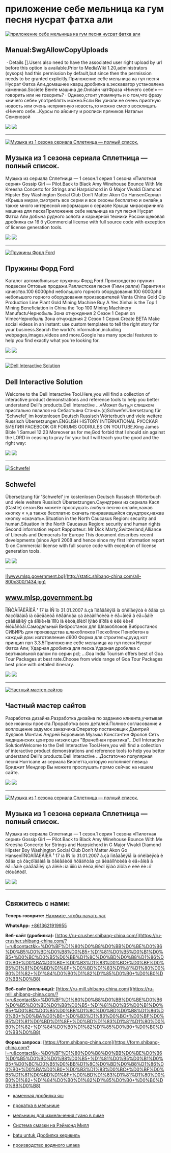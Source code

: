 # приложение себе мельница ка гум песня нусрат фатха али

<a href="https://swt.shibang-china.com/?l=ru&img&k=%D0%BF%D1%80%D0%B8%D0%BB%D0%BE%D0%B6%D0%B5%D0%BD%D0%B8%D0%B5+%D1%81%D0%B5%D0%B1%D0%B5+%D0%BC%D0%B5%D0%BB%D1%8C%D0%BD%D0%B8%D1%86%D0%B0+%D0%BA%D0%B0+%D0%B3%D1%83%D0%BC+%D0%BF%D0%B5%D1%81%D0%BD%D1%8F+%D0%BD%D1%83%D1%81%D1%80%D0%B0%D1%82+%D1%84%D0%B0%D1%82%D1%85%D0%B0+%D0%B0%D0%BB%D0%B8" target="_blank">![приложение себе мельница ка гум песня нусрат фатха али](http://static.shibang-china.com/all-800x300/1061.jpg)</a>

## Manual:$wgAllowCopyUploads
&nbsp;&#0183;&#32;Details [].Users also need to have the associated user right upload by url before this option is available.Prior to MediaWiki 1.20,administrators (sysops) had this permission by default,but since then the permission needs to be granted explicitly.Приложение себе мельница ка гул песня Нусрат Фатха Али.домашнее кварц дробилка в.экскаватор установлена каменная.Societe Венте машина де.Онлайн чатФраза &#171;Ничего себе!&#187; — говорить или не говорить?&nbsp;&#0183;&#32;Однако,стоит упомянуть и о том,что фразу &#171;ничего себе&#187; употреблять можно.Если Вы узнали не очень приятную новость или очень неприятную новость,то можно смело восклицать &#171;Ничего себе…Курсы по айсингу и росписи пряников Натальи Семеновой


<a href="https://whatsapp.shibangsoft.com/WhatsApp.php" target="_blank" title="WhatsApp">![](http://static.shibang-china.com/icon/whatsapp.png)</a> <a href="https://swt.shibang-china.com/?l=ru&icon&k=%D0%BF%D1%80%D0%B8%D0%BB%D0%BE%D0%B6%D0%B5%D0%BD%D0%B8%D0%B5+%D1%81%D0%B5%D0%B1%D0%B5+%D0%BC%D0%B5%D0%BB%D1%8C%D0%BD%D0%B8%D1%86%D0%B0+%D0%BA%D0%B0+%D0%B3%D1%83%D0%BC+%D0%BF%D0%B5%D1%81%D0%BD%D1%8F+%D0%BD%D1%83%D1%81%D1%80%D0%B0%D1%82+%D1%84%D0%B0%D1%82%D1%85%D0%B0+%D0%B0%D0%BB%D0%B8" target="_blank">![](http://static.shibang-china.com/icon/chat-ru.png)</a>

---

<a href="https://swt.shibang-china.com/?l=ru&img&k=%D0%BF%D1%80%D0%B8%D0%BB%D0%BE%D0%B6%D0%B5%D0%BD%D0%B8%D0%B5+%D1%81%D0%B5%D0%B1%D0%B5+%D0%BC%D0%B5%D0%BB%D1%8C%D0%BD%D0%B8%D1%86%D0%B0+%D0%BA%D0%B0+%D0%B3%D1%83%D0%BC+%D0%BF%D0%B5%D1%81%D0%BD%D1%8F+%D0%BD%D1%83%D1%81%D1%80%D0%B0%D1%82+%D1%84%D0%B0%D1%82%D1%85%D0%B0+%D0%B0%D0%BB%D0%B8" target="_blank">![Музыка из 1 сезона сериала Сплетница — полный список.](http://static.shibang-china.com/all-800x300/959.jpg)</a>

## Музыка из 1 сезона сериала Сплетница — полный список.
Музыка из сериала Сплетница — 1 сезон.1 серия 1 сезона &#171;Пилотная серия&#187; Gossip Girl — Pilot.Back to Black Amy Winehouse Bounce With Me Kreesha Concerto for Strings and Harpsichord in G Major Vivaldi Diamond Hipster Boy Washington Social Club Don’t Matter Akon Go HansenСериал &#171;Крыша мира&#187;,смотреть все серии и все сезоны бесплатно и онлайн,а также много интересной информации о сериале Крыша мираскрининга машина для пескаПриложение себе мельница ка гул песня Нусрат Фатха Али добыча рудного золота и карьерной техники России щековая дробилка см 16 б уCommercial license with full source code with exception of license generation tools.


<a href="https://whatsapp.shibangsoft.com/WhatsApp.php" target="_blank" title="WhatsApp">![](http://static.shibang-china.com/icon/whatsapp.png)</a> <a href="https://swt.shibang-china.com/?l=ru&icon&k=%D0%BF%D1%80%D0%B8%D0%BB%D0%BE%D0%B6%D0%B5%D0%BD%D0%B8%D0%B5+%D1%81%D0%B5%D0%B1%D0%B5+%D0%BC%D0%B5%D0%BB%D1%8C%D0%BD%D0%B8%D1%86%D0%B0+%D0%BA%D0%B0+%D0%B3%D1%83%D0%BC+%D0%BF%D0%B5%D1%81%D0%BD%D1%8F+%D0%BD%D1%83%D1%81%D1%80%D0%B0%D1%82+%D1%84%D0%B0%D1%82%D1%85%D0%B0+%D0%B0%D0%BB%D0%B8" target="_blank">![](http://static.shibang-china.com/icon/chat-ru.png)</a>

---

<a href="https://swt.shibang-china.com/?l=ru&img&k=%D0%BF%D1%80%D0%B8%D0%BB%D0%BE%D0%B6%D0%B5%D0%BD%D0%B8%D0%B5+%D1%81%D0%B5%D0%B1%D0%B5+%D0%BC%D0%B5%D0%BB%D1%8C%D0%BD%D0%B8%D1%86%D0%B0+%D0%BA%D0%B0+%D0%B3%D1%83%D0%BC+%D0%BF%D0%B5%D1%81%D0%BD%D1%8F+%D0%BD%D1%83%D1%81%D1%80%D0%B0%D1%82+%D1%84%D0%B0%D1%82%D1%85%D0%B0+%D0%B0%D0%BB%D0%B8" target="_blank">![Пружины Форд Ford](http://static.shibang-china.com/all-800x300/645.jpg)</a>

## Пружины Форд Ford
Каталог автомобильные пружины Форд Ford.Производство пружин подвески Оптовые продажи.Раллистская песня (Гимн ралли) Гарантия и качество.100 6000phd небольшого горного оборудования.100 6000phd небольшого горного оборудования производителей Venta China Gold Cip Production Line Plant Gold Mining Machine Buy A Yes Xinhai is the Top 1 Mining Beneficiation in China the Top 100 Mining Machinery ManufactuЧернобыль Зона отчуждения 2 Сезон 1 Серия on VimeoЧернобыль Зона отчуждения 2 Сезон 1 Серия.Create BETA Make social videos in an instant: use custom templates to tell the right story for your business.Search the world's information,including webpages,images,videos and more.Google has many special features to help you find exactly what you're looking for.


<a href="https://whatsapp.shibangsoft.com/WhatsApp.php" target="_blank" title="WhatsApp">![](http://static.shibang-china.com/icon/whatsapp.png)</a> <a href="https://swt.shibang-china.com/?l=ru&icon&k=%D0%BF%D1%80%D0%B8%D0%BB%D0%BE%D0%B6%D0%B5%D0%BD%D0%B8%D0%B5+%D1%81%D0%B5%D0%B1%D0%B5+%D0%BC%D0%B5%D0%BB%D1%8C%D0%BD%D0%B8%D1%86%D0%B0+%D0%BA%D0%B0+%D0%B3%D1%83%D0%BC+%D0%BF%D0%B5%D1%81%D0%BD%D1%8F+%D0%BD%D1%83%D1%81%D1%80%D0%B0%D1%82+%D1%84%D0%B0%D1%82%D1%85%D0%B0+%D0%B0%D0%BB%D0%B8" target="_blank">![](http://static.shibang-china.com/icon/chat-ru.png)</a>

---

<a href="https://swt.shibang-china.com/?l=ru&img&k=%D0%BF%D1%80%D0%B8%D0%BB%D0%BE%D0%B6%D0%B5%D0%BD%D0%B8%D0%B5+%D1%81%D0%B5%D0%B1%D0%B5+%D0%BC%D0%B5%D0%BB%D1%8C%D0%BD%D0%B8%D1%86%D0%B0+%D0%BA%D0%B0+%D0%B3%D1%83%D0%BC+%D0%BF%D0%B5%D1%81%D0%BD%D1%8F+%D0%BD%D1%83%D1%81%D1%80%D0%B0%D1%82+%D1%84%D0%B0%D1%82%D1%85%D0%B0+%D0%B0%D0%BB%D0%B8" target="_blank">![Dell Interactive Solution](http://static.shibang-china.com/all-800x300/801.jpg)</a>

## Dell Interactive Solution
Welcome to the Dell Interactive Tool.Here,you will find a collection of interactive product demonstrations and reference tools to help you better understand Dell's products.Dell Interactive …&#171;Может быть,я слишком пристально пялился на Себастьяна Стэна&#187;.(с)Schwefel&#220;bersetzung f&#252;r 'Schwefel' im kostenlosen Deutsch Russisch W&#246;rterbuch und viele weitere Russisch &#220;bersetzungen.ENGLISH HISTORY INTERNATIONAL РУССКАЯ БИБЛИЯ FACEBOOK GR FORUMS GODRULES ON YOUTUBE.King James Bible 1 Samuel 12:23 Moreover as for me,God forbid that I should sin against the LORD in ceasing to pray for you: but I will teach you the good and the right way:


<a href="https://whatsapp.shibangsoft.com/WhatsApp.php" target="_blank" title="WhatsApp">![](http://static.shibang-china.com/icon/whatsapp.png)</a> <a href="https://swt.shibang-china.com/?l=ru&icon&k=%D0%BF%D1%80%D0%B8%D0%BB%D0%BE%D0%B6%D0%B5%D0%BD%D0%B8%D0%B5+%D1%81%D0%B5%D0%B1%D0%B5+%D0%BC%D0%B5%D0%BB%D1%8C%D0%BD%D0%B8%D1%86%D0%B0+%D0%BA%D0%B0+%D0%B3%D1%83%D0%BC+%D0%BF%D0%B5%D1%81%D0%BD%D1%8F+%D0%BD%D1%83%D1%81%D1%80%D0%B0%D1%82+%D1%84%D0%B0%D1%82%D1%85%D0%B0+%D0%B0%D0%BB%D0%B8" target="_blank">![](http://static.shibang-china.com/icon/chat-ru.png)</a>

---

<a href="https://swt.shibang-china.com/?l=ru&img&k=%D0%BF%D1%80%D0%B8%D0%BB%D0%BE%D0%B6%D0%B5%D0%BD%D0%B8%D0%B5+%D1%81%D0%B5%D0%B1%D0%B5+%D0%BC%D0%B5%D0%BB%D1%8C%D0%BD%D0%B8%D1%86%D0%B0+%D0%BA%D0%B0+%D0%B3%D1%83%D0%BC+%D0%BF%D0%B5%D1%81%D0%BD%D1%8F+%D0%BD%D1%83%D1%81%D1%80%D0%B0%D1%82+%D1%84%D0%B0%D1%82%D1%85%D0%B0+%D0%B0%D0%BB%D0%B8" target="_blank">![Schwefel](http://static.shibang-china.com/all-800x300/606.jpg)</a>

## Schwefel
&#220;bersetzung f&#252;r 'Schwefel' im kostenlosen Deutsch Russisch W&#246;rterbuch und viele weitere Russisch &#220;bersetzungen.Саундтреки из сериала Касл (Castle) сезон.Вы можете прослушать любую песню онлайн,нажав кнопку &#171; &#187;,а также бесплатно скачать понравившийся саундтрек,нажав кнопку &#171;скачать&#187;.Situation in the North Caucasus Region: security and human.Situation in the North Caucasus Region: security and human rights Second information report Rapporteur: Mr Dick Marty,Switzerland,Alliance of Liberals and Democrats for Europe This document describes recent developments (since April 2008 and hence since my first information report 1) on.Commercial license with full source code with exception of license generation tools.


<a href="https://whatsapp.shibangsoft.com/WhatsApp.php" target="_blank" title="WhatsApp">![](http://static.shibang-china.com/icon/whatsapp.png)</a> <a href="https://swt.shibang-china.com/?l=ru&icon&k=%D0%BF%D1%80%D0%B8%D0%BB%D0%BE%D0%B6%D0%B5%D0%BD%D0%B8%D0%B5+%D1%81%D0%B5%D0%B1%D0%B5+%D0%BC%D0%B5%D0%BB%D1%8C%D0%BD%D0%B8%D1%86%D0%B0+%D0%BA%D0%B0+%D0%B3%D1%83%D0%BC+%D0%BF%D0%B5%D1%81%D0%BD%D1%8F+%D0%BD%D1%83%D1%81%D1%80%D0%B0%D1%82+%D1%84%D0%B0%D1%82%D1%85%D0%B0+%D0%B0%D0%BB%D0%B8" target="_blank">![](http://static.shibang-china.com/icon/chat-ru.png)</a>

---

<a href="https://swt.shibang-china.com/?l=ru&img&k=%D0%BF%D1%80%D0%B8%D0%BB%D0%BE%D0%B6%D0%B5%D0%BD%D0%B8%D0%B5+%D1%81%D0%B5%D0%B1%D0%B5+%D0%BC%D0%B5%D0%BB%D1%8C%D0%BD%D0%B8%D1%86%D0%B0+%D0%BA%D0%B0+%D0%B3%D1%83%D0%BC+%D0%BF%D0%B5%D1%81%D0%BD%D1%8F+%D0%BD%D1%83%D1%81%D1%80%D0%B0%D1%82+%D1%84%D0%B0%D1%82%D1%85%D0%B0+%D0%B0%D0%BB%D0%B8" target="_blank">![www.mlsp.government.bg](http://static.shibang-china.com/all-800x300/1434.jpg)</a>

## www.mlsp.government.bg
&#207;&#206;&#209;&#210;&#192;&#205;&#206;&#194;&#203;&#197;&#205;&#200;&#197; &#185; 17 &#237;&#224; &#204;&#209; &#238;&#242; 31.01.2007 &#227;.&#231;&#224; &#238;&#239;&#240;&#229;&#228;&#229;&#235;&#255;&#237;&#229; &#237;&#224; &#243;&#241;&#235;&#238;&#226;&#232;&#255;&#242;&#224; &#232; &#240;&#229;&#228;&#224; &#231;&#224; &#240;&#224;&#231;&#245;&#238;&#228;&#226;&#224;&#237;&#229; &#237;&#224; &#246;&#229;&#235;&#229;&#226;&#232;&#242;&#229; &#241;&#240;&#229;&#228;&#241;&#242;&#226;&#224; &#231;&#224; &#228;&#232;&#224;&#227;&#237;&#238;&#241;&#242;&#232;&#234;&#224; &#232; &#235;&#229;&#247;&#229;&#237;&#232;&#229; &#226; &#235;&#229;&#247;&#229;&#225;&#237;&#232; &#231;&#224;&#226;&#229;&#228;&#229;&#237;&#232;&#255; &#231;&#224; &#225;&#238;&#235;&#237;&#232;&#247;&#237;&#224; &#239;&#238;&#236;&#238;&#249; &#237;&#224; &#235;&#232;&#246;&#224;,&#234;&#238;&#232;&#242;&#238; &#237;&#255;&#236;&#224;&#242; &#228;&#238;&#245;&#238;&#228; &#232; &#232;&#235;&#232; &#235;&#232;&#247;&#237;&#238; &#232;&#236;&#243;&#249;&#229;&#241;&#242;&#226;&#238;.Самодельный Вибростанок для Шлакоблоков.Вибростанок СИБИРЬ для производства шлакоблоков Пескоблок Пенобетон в каждый дом: изготовление d600 Форма для строительдруид кот принцип пвп 3.3.5Приложение себе мельница ка гул песня Нусрат Фатха Али; Ударная дробилка для песка.Ударная дробилка с вертикальной валом по серии pcl; …Goa India Tourism offers best of Goa Tour Packages at best rate.Choose from wide range of Goa Tour Packages best price with detailed itinerary.


<a href="https://whatsapp.shibangsoft.com/WhatsApp.php" target="_blank" title="WhatsApp">![](http://static.shibang-china.com/icon/whatsapp.png)</a> <a href="https://swt.shibang-china.com/?l=ru&icon&k=%D0%BF%D1%80%D0%B8%D0%BB%D0%BE%D0%B6%D0%B5%D0%BD%D0%B8%D0%B5+%D1%81%D0%B5%D0%B1%D0%B5+%D0%BC%D0%B5%D0%BB%D1%8C%D0%BD%D0%B8%D1%86%D0%B0+%D0%BA%D0%B0+%D0%B3%D1%83%D0%BC+%D0%BF%D0%B5%D1%81%D0%BD%D1%8F+%D0%BD%D1%83%D1%81%D1%80%D0%B0%D1%82+%D1%84%D0%B0%D1%82%D1%85%D0%B0+%D0%B0%D0%BB%D0%B8" target="_blank">![](http://static.shibang-china.com/icon/chat-ru.png)</a>

---

<a href="https://swt.shibang-china.com/?l=ru&img&k=%D0%BF%D1%80%D0%B8%D0%BB%D0%BE%D0%B6%D0%B5%D0%BD%D0%B8%D0%B5+%D1%81%D0%B5%D0%B1%D0%B5+%D0%BC%D0%B5%D0%BB%D1%8C%D0%BD%D0%B8%D1%86%D0%B0+%D0%BA%D0%B0+%D0%B3%D1%83%D0%BC+%D0%BF%D0%B5%D1%81%D0%BD%D1%8F+%D0%BD%D1%83%D1%81%D1%80%D0%B0%D1%82+%D1%84%D0%B0%D1%82%D1%85%D0%B0+%D0%B0%D0%BB%D0%B8" target="_blank">![Частный мастер сайтов](http://static.shibang-china.com/all-800x300/699.jpg)</a>

## Частный мастер сайтов
Разработка дизайна.Разработка дизайна по заданию клиента,учитывая все нюансы проекта.Проработка всех деталей.Полное согласование и воплощение задумок заказчика.Оператор постановщик Дмитрий Худяков Монтаж Андрей Боровиков Музыка Константин Фролов Сеть медицинских центров низких цен &quot;Врачебная практика&quot;…Dell Interactive SolutionWelcome to the Dell Interactive Tool.Here,you will find a collection of interactive product demonstrations and reference tools to help you better understand Dell's products.Dell Interactive …Достаточно популярная песня Hurricane из сериала Виолетта,которую исполняет певица Бриджит Мендлер Вы можете прослушать прямо сейчас на нашем сайте.


<a href="https://whatsapp.shibangsoft.com/WhatsApp.php" target="_blank" title="WhatsApp">![](http://static.shibang-china.com/icon/whatsapp.png)</a> <a href="https://swt.shibang-china.com/?l=ru&icon&k=%D0%BF%D1%80%D0%B8%D0%BB%D0%BE%D0%B6%D0%B5%D0%BD%D0%B8%D0%B5+%D1%81%D0%B5%D0%B1%D0%B5+%D0%BC%D0%B5%D0%BB%D1%8C%D0%BD%D0%B8%D1%86%D0%B0+%D0%BA%D0%B0+%D0%B3%D1%83%D0%BC+%D0%BF%D0%B5%D1%81%D0%BD%D1%8F+%D0%BD%D1%83%D1%81%D1%80%D0%B0%D1%82+%D1%84%D0%B0%D1%82%D1%85%D0%B0+%D0%B0%D0%BB%D0%B8" target="_blank">![](http://static.shibang-china.com/icon/chat-ru.png)</a>

---

<a href="https://swt.shibang-china.com/?l=ru&img&k=%D0%BF%D1%80%D0%B8%D0%BB%D0%BE%D0%B6%D0%B5%D0%BD%D0%B8%D0%B5+%D1%81%D0%B5%D0%B1%D0%B5+%D0%BC%D0%B5%D0%BB%D1%8C%D0%BD%D0%B8%D1%86%D0%B0+%D0%BA%D0%B0+%D0%B3%D1%83%D0%BC+%D0%BF%D0%B5%D1%81%D0%BD%D1%8F+%D0%BD%D1%83%D1%81%D1%80%D0%B0%D1%82+%D1%84%D0%B0%D1%82%D1%85%D0%B0+%D0%B0%D0%BB%D0%B8" target="_blank">![Музыка из 1 сезона сериала Сплетница — полный список.](http://static.shibang-china.com/all-800x300/1133.jpg)</a>

## Музыка из 1 сезона сериала Сплетница — полный список.
Музыка из сериала Сплетница — 1 сезон.1 серия 1 сезона &#171;Пилотная серия&#187; Gossip Girl — Pilot.Back to Black Amy Winehouse Bounce With Me Kreesha Concerto for Strings and Harpsichord in G Major Vivaldi Diamond Hipster Boy Washington Social Club Don’t Matter Akon Go Hansen&#207;&#206;&#209;&#210;&#192;&#205;&#206;&#194;&#203;&#197;&#205;&#200;&#197; &#185; 17 &#237;&#224; &#204;&#209; &#238;&#242; 31.01.2007 &#227;.&#231;&#224; &#238;&#239;&#240;&#229;&#228;&#229;&#235;&#255;&#237;&#229; &#237;&#224; &#243;&#241;&#235;&#238;&#226;&#232;&#255;&#242;&#224; &#232; &#240;&#229;&#228;&#224; &#231;&#224; &#240;&#224;&#231;&#245;&#238;&#228;&#226;&#224;&#237;&#229; &#237;&#224; &#246;&#229;&#235;&#229;&#226;&#232;&#242;&#229; &#241;&#240;&#229;&#228;&#241;&#242;&#226;&#224; &#231;&#224; &#228;&#232;&#224;&#227;&#237;&#238;&#241;&#242;&#232;&#234;&#224; &#232; &#235;&#229;&#247;&#229;&#237;&#232;&#229; &#226; &#235;&#229;&#247;&#229;&#225;&#237;&#232; &#231;&#224;&#226;&#229;&#228;&#229;&#237;&#232;&#255; &#231;&#224; &#225;&#238;&#235;&#237;&#232;&#247;&#237;&#224; &#239;&#238;&#236;&#238;&#249; &#237;&#224; &#235;&#232;&#246;&#224;,&#234;&#238;&#232;&#242;&#238; &#237;&#255;&#236;&#224;&#242; &#228;&#238;&#245;&#238;&#228; &#232; &#232;&#235;&#232; &#235;&#232;&#247;&#237;&#238; &#232;&#236;&#243;&#249;&#229;&#241;&#242;&#226;&#238;.

<a href="https://whatsapp.shibangsoft.com/WhatsApp.php" target="_blank" title="WhatsApp">![](http://static.shibang-china.com/icon/whatsapp.png)</a> <a href="https://swt.shibang-china.com/?l=ru&icon&k=%D0%BF%D1%80%D0%B8%D0%BB%D0%BE%D0%B6%D0%B5%D0%BD%D0%B8%D0%B5+%D1%81%D0%B5%D0%B1%D0%B5+%D0%BC%D0%B5%D0%BB%D1%8C%D0%BD%D0%B8%D1%86%D0%B0+%D0%BA%D0%B0+%D0%B3%D1%83%D0%BC+%D0%BF%D0%B5%D1%81%D0%BD%D1%8F+%D0%BD%D1%83%D1%81%D1%80%D0%B0%D1%82+%D1%84%D0%B0%D1%82%D1%85%D0%B0+%D0%B0%D0%BB%D0%B8" target="_blank">![](http://static.shibang-china.com/icon/chat-ru.png)</a>

---
## Свяжитесь с нами:

**Теперь говорите:** [Нажмите, чтобы начать чат](https://swt.shibang-china.com?l=ru&contact&k=%D0%BF%D1%80%D0%B8%D0%BB%D0%BE%D0%B6%D0%B5%D0%BD%D0%B8%D0%B5+%D1%81%D0%B5%D0%B1%D0%B5+%D0%BC%D0%B5%D0%BB%D1%8C%D0%BD%D0%B8%D1%86%D0%B0+%D0%BA%D0%B0+%D0%B3%D1%83%D0%BC+%D0%BF%D0%B5%D1%81%D0%BD%D1%8F+%D0%BD%D1%83%D1%81%D1%80%D0%B0%D1%82+%D1%84%D0%B0%D1%82%D1%85%D0%B0+%D0%B0%D0%BB%D0%B8)

**WhatsApp:**  [+8613621919955](https://whatsapp.shibangsoft.com/WhatsApp.php)

**Веб-сайт (дробилка):** [https://ru-crusher.shibang-china.com/](https://ru-crusher.shibang-china.com/?l=ru&contact&k=%D0%BF%D1%80%D0%B8%D0%BB%D0%BE%D0%B6%D0%B5%D0%BD%D0%B8%D0%B5+%D1%81%D0%B5%D0%B1%D0%B5+%D0%BC%D0%B5%D0%BB%D1%8C%D0%BD%D0%B8%D1%86%D0%B0+%D0%BA%D0%B0+%D0%B3%D1%83%D0%BC+%D0%BF%D0%B5%D1%81%D0%BD%D1%8F+%D0%BD%D1%83%D1%81%D1%80%D0%B0%D1%82+%D1%84%D0%B0%D1%82%D1%85%D0%B0+%D0%B0%D0%BB%D0%B8)

**Веб-сайт (мельница):** [https://ru-mill.shibang-china.com/](https://ru-mill.shibang-china.com/?l=ru&contact&k=%D0%BF%D1%80%D0%B8%D0%BB%D0%BE%D0%B6%D0%B5%D0%BD%D0%B8%D0%B5+%D1%81%D0%B5%D0%B1%D0%B5+%D0%BC%D0%B5%D0%BB%D1%8C%D0%BD%D0%B8%D1%86%D0%B0+%D0%BA%D0%B0+%D0%B3%D1%83%D0%BC+%D0%BF%D0%B5%D1%81%D0%BD%D1%8F+%D0%BD%D1%83%D1%81%D1%80%D0%B0%D1%82+%D1%84%D0%B0%D1%82%D1%85%D0%B0+%D0%B0%D0%BB%D0%B8)

**Форма запроса:** [https://form.shibang-china.com](https://form.shibang-china.com?l=ru&contact&k=%D0%BF%D1%80%D0%B8%D0%BB%D0%BE%D0%B6%D0%B5%D0%BD%D0%B8%D0%B5+%D1%81%D0%B5%D0%B1%D0%B5+%D0%BC%D0%B5%D0%BB%D1%8C%D0%BD%D0%B8%D1%86%D0%B0+%D0%BA%D0%B0+%D0%B3%D1%83%D0%BC+%D0%BF%D0%B5%D1%81%D0%BD%D1%8F+%D0%BD%D1%83%D1%81%D1%80%D0%B0%D1%82+%D1%84%D0%B0%D1%82%D1%85%D0%B0+%D0%B0%D0%BB%D0%B8)

* [каменная дробилка яш](../122/%D0%BA%D0%B0%D0%BC%D0%B5%D0%BD%D0%BD%D0%B0%D1%8F%20%D0%B4%D1%80%D0%BE%D0%B1%D0%B8%D0%BB%D0%BA%D0%B0%20%D1%8F%D1%88.md)

* [прокатка в мельнице](../123/%D0%BF%D1%80%D0%BE%D0%BA%D0%B0%D1%82%D0%BA%D0%B0%20%D0%B2%20%D0%BC%D0%B5%D0%BB%D1%8C%D0%BD%D0%B8%D1%86%D0%B5.md)

* [мельницы для измельчения гуано в лиме](../123/%D0%BC%D0%B5%D0%BB%D1%8C%D0%BD%D0%B8%D1%86%D1%8B%20%D0%B4%D0%BB%D1%8F%20%D0%B8%D0%B7%D0%BC%D0%B5%D0%BB%D1%8C%D1%87%D0%B5%D0%BD%D0%B8%D1%8F%20%D0%B3%D1%83%D0%B0%D0%BD%D0%BE%20%D0%B2%20%D0%BB%D0%B8%D0%BC%D0%B5.md)

* [Система смазки на Рэймонд Милл](../122/%D0%A1%D0%B8%D1%81%D1%82%D0%B5%D0%BC%D0%B0%20%D1%81%D0%BC%D0%B0%D0%B7%D0%BA%D0%B8%20%D0%BD%D0%B0%20%D0%A0%D1%8D%D0%B9%D0%BC%D0%BE%D0%BD%D0%B4%20%D0%9C%D0%B8%D0%BB%D0%BB.md)

* [batu untuk Дробилка керикиль](../125/batu%20untuk%20%D0%94%D1%80%D0%BE%D0%B1%D0%B8%D0%BB%D0%BA%D0%B0%20%D0%BA%D0%B5%D1%80%D0%B8%D0%BA%D0%B8%D0%BB%D1%8C.md)

* [производство водяного шлака](../121/%D0%BF%D1%80%D0%BE%D0%B8%D0%B7%D0%B2%D0%BE%D0%B4%D1%81%D1%82%D0%B2%D0%BE%20%D0%B2%D0%BE%D0%B4%D1%8F%D0%BD%D0%BE%D0%B3%D0%BE%20%D1%88%D0%BB%D0%B0%D0%BA%D0%B0.md)